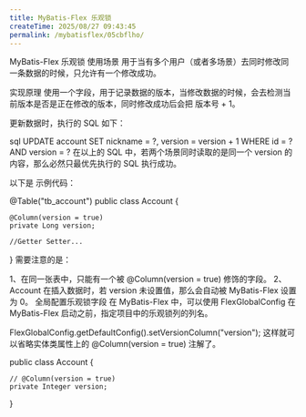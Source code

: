 ```yaml
---
title: MyBatis-Flex 乐观锁
createTime: 2025/08/27 09:43:45
permalink: /mybatisflex/05cbflho/
---
```

MyBatis-Flex 乐观锁
使用场景
用于当有多个用户（或者多场景）去同时修改同一条数据的时候，只允许有一个修改成功。

实现原理
使用一个字段，用于记录数据的版本，当修改数据的时候，会去检测当前版本是否是正在修改的版本，同时修改成功后会把 版本号 + 1。

更新数据时，执行的 SQL 如下：

sql
 UPDATE account SET nickname = ?, version = version + 1
 WHERE id = ? AND version = ?
在以上的 SQL 中，若两个场景同时读取的是同一个 version 的内容，那么必然只最优先执行的 SQL 执行成功。

以下是 示例代码：



@Table("tb_account")
public class Account {

    @Column(version = true)
    private Long version;

    //Getter Setter...
}
需要注意的是：

1、在同一张表中，只能有一个被 @Column(version = true) 修饰的字段。
2、Account 在插入数据时，若 version 未设置值，那么会自动被 MyBatis-Flex 设置为 0。
全局配置乐观锁字段
在 MyBatis-Flex 中，可以使用 FlexGlobalConfig 在 MyBatis-Flex 启动之前，指定项目中的乐观锁列的列名。


FlexGlobalConfig.getDefaultConfig().setVersionColumn("version");
这样就可以省略实体类属性上的 @Column(version = true) 注解了。


public class Account {

    // @Column(version = true)
    private Integer version;

}
